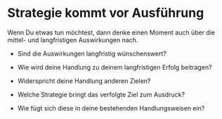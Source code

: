 # Strategie kommt vor Ausführung

Wenn Du etwas tun möchtest, dann denke einen Moment auch über die mittel- und langfristigen Auswirkungen nach.

  - Sind die Auswirkungen langfristig wünschenswert?

  - Wie wird deine Handlung zu deinem langfristigen Erfolg beitragen?

  - Widerspricht deine Handlung anderen Zielen?

  - Welche Strategie bringt das verfolgte Ziel zum Ausdruck? 

  - Wie fügt sich diese in deine bestehenden Handlungsweisen ein?
